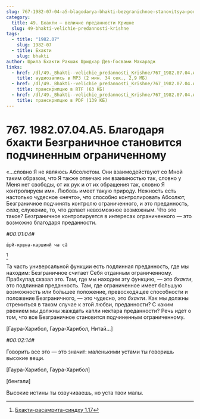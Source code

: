 ```yaml
---
slug: 767-1982-07-04-a5-blagodarya-bhakti-bezgranichnoe-stanovitsya-podchinennym-ogranichennomu
category:
  title: 49. Бхакти — величие преданности Кришне
  slug: 49-bhakti-velichie-predannosti-krishne
tags:
  - title: "1982.07"
    slug: 1982-07
  - title: Бхакти
    slug: bhakti
author: Шрила Бхакти Ракшак Шридхар Дев-Госвами Махарадж
links:
  - href: /dl/49._Bhakti--velichie_predannosti_Krishne/767_1982.07.04.A5_SridharMj_Blagodarja_bhakti_Bezgranichnoe_stanovitsja_podchinennym_ogranichennomu.mp3
    title: аудиозапись в MP3 (2 мин. 34 сек., 2,9 МБ)
  - href: /dl/49._Bhakti--velichie_predannosti_Krishne/767_1982.07.04.A5_SridharMj_Blagodarja_bhakti_Bezgranichnoe_stanovitsja_podchinennym_ogranichennomu.rtf
    title: транскрипцию в RTF (63 КБ)
  - href: /dl/49._Bhakti--velichie_predannosti_Krishne/767_1982.07.04.A5_SridharMj_Blagodarja_bhakti_Bezgranichnoe_stanovitsja_podchinennym_ogranichennomu.pdf
    title: транскрипцию в PDF (139 КБ)
---
```


# 767. 1982.07.04.A5. Благодаря бхакти Безграничное становится подчиненным ограниченному

«…словно Я не являюсь Абсолютом. Они взаимодействуют со Мной таким образом, что Я также отвечаю им взаимностью так, словно у Меня нет свободы, от их рук и от их обращения так, словно Я контролируем им». Любовь имеет такую природу. Нежность есть настолько чудесное «нечто», что способно контролировать Абсолют, Безграничное подчинять контролю ограниченного, и это преданность, *сева*, служение, то, что делает невозможное возможным. Что это такое? Безграничное контролируется в интересах ограниченного — это возможно благодаря преданности.

*#00:01:04#*

    ш́рӣ-кр̣ш̣н̣а-карш̣ин̣ӣ ча са̄
[^_ftn1]

Та часть универсальной функции есть подлинная преданность, где мы находим: Безграничное считает Себя отданным ограниченному. Прабхупад сказал это. Там, где мы находим эту функцию, — это *бхакти*, это подлинная преданность. Там, где ограниченное имеет бо́льшую возможность или бо́льшее положение, превосходящее способности и положение Безграничного, — это чудесно, это *бхакти*. Как мы должны стремиться в таком случае к этой любви, преданности? С каким рвением мы должны жаждать капли нектара преданности? Речь идет о том, что все Безграничное становится подчиненным ограниченному.

[Гаура-Харибол, Гаура-Харибол, Нитай…]

*#00:02:14#*

Говорить все это — это значит: маленькими устами ты говоришь высокие вещи.

[Гаура-Харибол, Гаура-Харибол]

[бенгали]

Высокие истины ты озвучиваешь, но уста твои малы.



[^_ftn1]: [Бхакти-расамрита-синдху 1.17](../notes/bhakti-rasamrita-sindhu/bhakti-rasamrita-sindhu-1-17.md)
